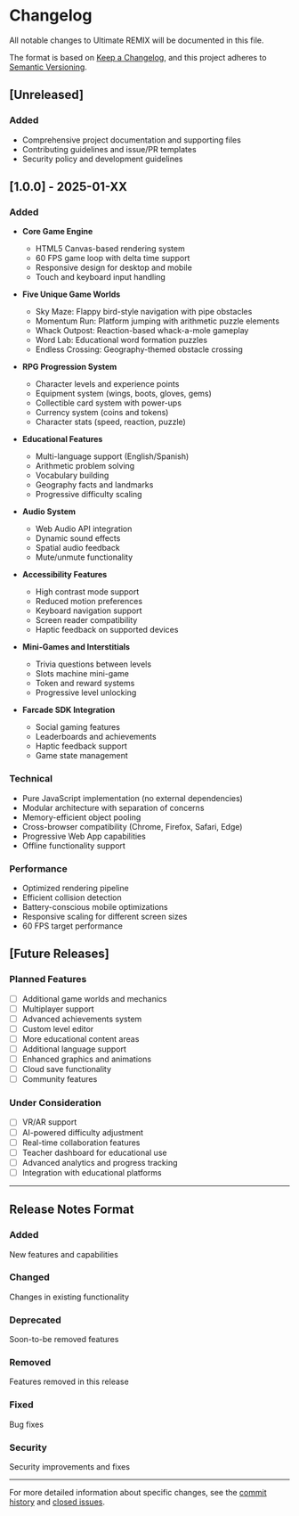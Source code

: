 # Changelog

All notable changes to Ultimate REMIX will be documented in this file.

The format is based on [Keep a Changelog](https://keepachangelog.com/en/1.0.0/),
and this project adheres to [Semantic Versioning](https://semver.org/spec/v2.0.0.html).

## [Unreleased]

### Added
- Comprehensive project documentation and supporting files
- Contributing guidelines and issue/PR templates
- Security policy and development guidelines

## [1.0.0] - 2025-01-XX

### Added
- **Core Game Engine**
  - HTML5 Canvas-based rendering system
  - 60 FPS game loop with delta time support
  - Responsive design for desktop and mobile
  - Touch and keyboard input handling

- **Five Unique Game Worlds**
  - Sky Maze: Flappy bird-style navigation with pipe obstacles
  - Momentum Run: Platform jumping with arithmetic puzzle elements
  - Whack Outpost: Reaction-based whack-a-mole gameplay
  - Word Lab: Educational word formation puzzles
  - Endless Crossing: Geography-themed obstacle crossing

- **RPG Progression System**
  - Character levels and experience points
  - Equipment system (wings, boots, gloves, gems)
  - Collectible card system with power-ups
  - Currency system (coins and tokens)
  - Character stats (speed, reaction, puzzle)

- **Educational Features**
  - Multi-language support (English/Spanish)
  - Arithmetic problem solving
  - Vocabulary building
  - Geography facts and landmarks
  - Progressive difficulty scaling

- **Audio System**
  - Web Audio API integration
  - Dynamic sound effects
  - Spatial audio feedback
  - Mute/unmute functionality

- **Accessibility Features**
  - High contrast mode support
  - Reduced motion preferences
  - Keyboard navigation support
  - Screen reader compatibility
  - Haptic feedback on supported devices

- **Mini-Games and Interstitials**
  - Trivia questions between levels
  - Slots machine mini-game
  - Token and reward systems
  - Progressive level unlocking

- **Farcade SDK Integration**
  - Social gaming features
  - Leaderboards and achievements
  - Haptic feedback support
  - Game state management

### Technical
- Pure JavaScript implementation (no external dependencies)
- Modular architecture with separation of concerns
- Memory-efficient object pooling
- Cross-browser compatibility (Chrome, Firefox, Safari, Edge)
- Progressive Web App capabilities
- Offline functionality support

### Performance
- Optimized rendering pipeline
- Efficient collision detection
- Battery-conscious mobile optimizations
- Responsive scaling for different screen sizes
- 60 FPS target performance

## [Future Releases]

### Planned Features
- [ ] Additional game worlds and mechanics
- [ ] Multiplayer support
- [ ] Advanced achievements system
- [ ] Custom level editor
- [ ] More educational content areas
- [ ] Additional language support
- [ ] Enhanced graphics and animations
- [ ] Cloud save functionality
- [ ] Community features

### Under Consideration
- [ ] VR/AR support
- [ ] AI-powered difficulty adjustment
- [ ] Real-time collaboration features
- [ ] Teacher dashboard for educational use
- [ ] Advanced analytics and progress tracking
- [ ] Integration with educational platforms

---

## Release Notes Format

### Added
New features and capabilities

### Changed
Changes in existing functionality

### Deprecated
Soon-to-be removed features

### Removed
Features removed in this release

### Fixed
Bug fixes

### Security
Security improvements and fixes

---

For more detailed information about specific changes, see the [commit history](https://github.com/prathamamritkar/ultimate-remix/commits/main) and [closed issues](https://github.com/prathamamritkar/ultimate-remix/issues?q=is%3Aissue+is%3Aclosed).